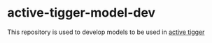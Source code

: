 # active-tigger-model-dev
This repository is used to develop models to be used in [active tigger](https://github.com/emilienschultz/activetigger)
